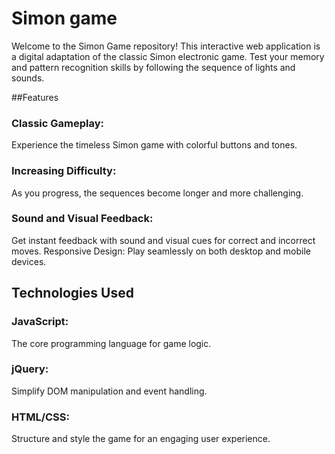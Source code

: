 # Simon game

Welcome to the Simon Game repository! This interactive web application is a digital adaptation of the classic Simon electronic game. Test your memory and pattern recognition skills by following the sequence of lights and sounds.

##Features 

### Classic Gameplay: 
Experience the timeless Simon game with colorful buttons and tones.
### Increasing Difficulty: 
As you progress, the sequences become longer and more challenging.
### Sound and Visual Feedback: 
Get instant feedback with sound and visual cues for correct and incorrect moves.
Responsive Design: Play seamlessly on both desktop and mobile devices.

## Technologies Used
### JavaScript: 
The core programming language for game logic.
### jQuery: 
Simplify DOM manipulation and event handling.
### HTML/CSS: 
Structure and style the game for an engaging user experience.
